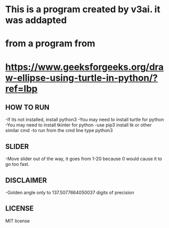 # This is a program created by v3ai. it was addapted
# from a program from
# https://www.geeksforgeeks.org/draw-ellipse-using-turtle-in-python/?ref=lbp


HOW TO RUN
---------------------
-If its not installed, install python3
-You may need to install turtle for python
-You may need to install tkinter for python
-use pip3 install tk or other similar cmd
-to run from the cmd line type python3 <filename>

SLIDER
--------------------
-Move slider out of the way, it goes from 1-20 because 0 would
cause it to go too fast.

DISCLAIMER
---------------------
-Golden angle only to 137.5077664050037 digits of precision

LICENSE
---------------------
MIT license
